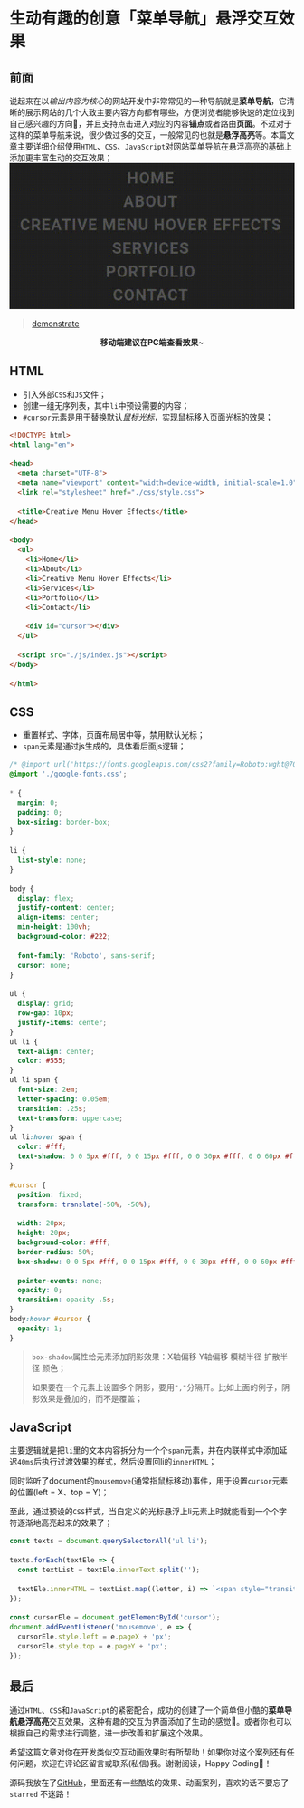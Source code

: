 # 生动有趣的创意「菜单导航」悬浮交互效果

## 前面
说起来在以*输出内容为核心*的网站开发中非常常见的一种导航就是**菜单导航**，它清晰的展示网站的几个大致主要内容方向都有哪些，方便浏览者能够快速的定位找到自己感兴趣的方向🥓，并且支持点击进入对应的内容**锚点**或者路由**页面**。不过对于这样的菜单导航来说，很少做过多的交互，一般常见的也就是**悬浮高亮**等。本篇文章主要详细介绍使用`HTML`、`CSS`、`JavaScript`对网站菜单导航在悬浮高亮的基础上添加更丰富生动的交互效果；
![preview](./menu-preview.gif)
> [demonstrate](https://code.juejin.cn/pen/7277868567302209570)

**<p align=center>移动端建议在PC端查看效果~</p>**

## HTML
* 引入外部`CSS`和`JS`文件；
* 创建一组无序列表，其中`li`中预设需要的内容；
* `#cursor`元素是用于替换默认*鼠标光标*，实现鼠标移入页面光标的效果；
```html
<!DOCTYPE html>
<html lang="en">

<head>
  <meta charset="UTF-8">
  <meta name="viewport" content="width=device-width, initial-scale=1.0">
  <link rel="stylesheet" href="./css/style.css">

  <title>Creative Menu Hover Effects</title>
</head>

<body>
  <ul>
    <li>Home</li>
    <li>About</li>
    <li>Creative Menu Hover Effects</li>
    <li>Services</li>
    <li>Portfolio</li>
    <li>Contact</li>

    <div id="cursor"></div>
  </ul>

  <script src="./js/index.js"></script>
</body>

</html>
```

## CSS
* 重置样式、字体，页面布局居中等，禁用默认光标；
* `span`元素是通过js生成的，具体看后面js逻辑；
```css
/* @import url('https://fonts.googleapis.com/css2?family=Roboto:wght@700&display=swap'); */
@import './google-fonts.css';

* {
  margin: 0;
  padding: 0;
  box-sizing: border-box;
}

li {
  list-style: none;
}

body {
  display: flex;
  justify-content: center;
  align-items: center;
  min-height: 100vh;
  background-color: #222;

  font-family: 'Roboto', sans-serif;
  cursor: none;
}

ul {
  display: grid;
  row-gap: 10px;
  justify-items: center;
}
ul li {
  text-align: center;
  color: #555;
}
ul li span {
  font-size: 2em;
  letter-spacing: 0.05em;
  transition: .25s;
  text-transform: uppercase;
}
ul li:hover span {
  color: #fff;
  text-shadow: 0 0 5px #fff, 0 0 15px #fff, 0 0 30px #fff, 0 0 60px #fff, 0 0 100px #fff;
}

#cursor {
  position: fixed;
  transform: translate(-50%, -50%);
  
  width: 20px;
  height: 20px;
  background-color: #fff;
  border-radius: 50%;
  box-shadow: 0 0 5px #fff, 0 0 15px #fff, 0 0 30px #fff, 0 0 60px #fff;
  
  pointer-events: none;
  opacity: 0;
  transition: opacity .5s;
}
body:hover #cursor {
  opacity: 1;
}
```
> `box-shadow`属性给元素添加阴影效果：X轴偏移 Y轴偏移 模糊半径 扩散半径 颜色；
> 
> 如果要在一个元素上设置多个阴影，要用`","`分隔开。比如上面的例子，阴影效果是叠加的，而不是覆盖；

## JavaScript
主要逻辑就是把`li`里的文本内容拆分为一个个`span`元素，并在内联样式中添加延迟`40ms`后执行过渡效果的样式，然后设置回li的`innerHTML`；

同时监听了document的`mousemove`(通常指鼠标移动)事件，用于设置`cursor`元素的位置(left = X、top = Y)；

至此，通过预设的`CSS`样式，当自定义的光标悬浮上li元素上时就能看到一个个字符逐渐地高亮起来的效果了；
```js
const texts = document.querySelectorAll('ul li');

texts.forEach(textEle => {
  const textList = textEle.innerText.split('');

  textEle.innerHTML = textList.map((letter, i) => `<span style="transition-delay: ${i * 40}ms">${letter}</span>`).join('');
});

const cursorEle = document.getElementById('cursor');
document.addEventListener('mousemove', e => {
  cursorEle.style.left = e.pageX + 'px';
  cursorEle.style.top = e.pageY + 'px';
});
```


## 最后
通过`HTML`、`CSS`和`JavaScript`的紧密配合，成功的创建了一个简单但小酷的**菜单导航悬浮高亮**交互效果，这种有趣的交互为界面添加了生动的感觉🐇。或者你也可以根据自己的需求进行调整，进一步改善和扩展这个效果。

希望这篇文章对你在开发类似交互动画效果时有所帮助！如果你对这个案列还有任何问题，欢迎在评论区留言或联系(私信)我。谢谢阅读，Happy Coding🎉！

源码我放在了[GitHub](https://github.com/vnyoon/web-magic)，里面还有一些酷炫的效果、动画案列，喜欢的话不要忘了 `starred` 不迷路！
